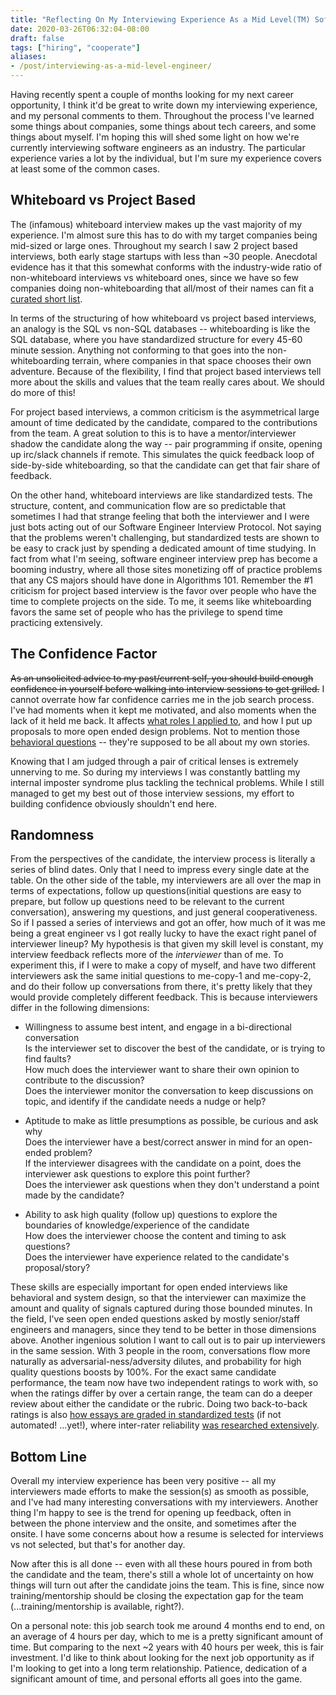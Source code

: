 ```yaml
---
title: "Reflecting On My Interviewing Experience As a Mid Level(TM) Software Engineer"
date: 2020-03-26T06:32:04-08:00
draft: false
tags: ["hiring", "cooperate"]
aliases:
- /post/interviewing-as-a-mid-level-engineer/
---
```


Having recently spent a couple of months looking for my next career opportunity, I think it'd be great to write down my interviewing experience, and my personal comments to them. Throughout the process I've learned some things about companies, some things about tech careers, and some things about myself. I'm hoping this will shed some light on how we're currently interviewing software engineers as an industry. The particular experience varies a lot by the individual, but I'm sure my experience covers at least some of the common cases.

## Whiteboard vs Project Based

The (infamous) whiteboard interview makes up the vast majority of my experience. I'm almost sure this has to do with my target companies being mid-sized or large ones. Throughout my search I saw 2 project based interviews, both early stage startups with less than ~30 people. Anecdotal evidence has it that this somewhat conforms with the industry-wide ratio of non-whiteboard interviews vs whiteboard ones, since we have so few companies doing non-whiteboarding that all/most of their names can fit a [curated short list](https://github.com/poteto/hiring-without-whiteboards).

In terms of the structuring of how whiteboard vs project based interviews, an analogy is the SQL vs non-SQL databases -- whiteboarding is like the SQL database, where you have standardized structure for every 45-60 minute session. Anything not conforming to that goes into the non-whiteboarding terrain, where companies in that space chooses their own adventure. Because of the flexibility, I find that project based interviews tell more about the skills and values that the team really cares about. We should do more of this!

For project based interviews, a common criticism is the asymmetrical large amount of time dedicated by the candidate, compared to the contributions from the team. A great solution to this is to have a mentor/interviewer shadow the candidate along the way -- pair programming if onsite, opening up irc/slack channels if remote. This simulates the quick feedback loop of side-by-side whiteboarding, so that the candidate can get that fair share of feedback.

On the other hand, whiteboard interviews are like standardized tests. The structure, content, and communication flow are so predictable that sometimes I had that strange feeling that both the interviewer and I were just bots acting out of our Software Engineer Interview Protocol. Not saying that the problems weren't challenging, but standardized tests are shown to be easy to crack just by spending a dedicated amount of time studying. In fact from what I'm seeing, software engineer interview prep has become a booming industry, where all those sites monetizing off of practice problems that any CS majors should have done in Algorithms 101. Remember the #1 criticism for project based interview is the favor over people who have the time to complete projects on the side. To me, it seems like whiteboarding favors the same set of people who has the privilege to spend time practicing extensively.

## The Confidence Factor

~~As an unsolicited advice to my past/current self, you should build enough confidence in yourself before walking into interview sessions to get grilled.~~ I cannot overrate how far confidence carries me in the job search process. I've had moments when it kept me motivated, and also moments when the lack of it held me back. It affects [what roles I applied to](https://business.linkedin.com/talent-solutions/blog/diversity/2019/how-women-find-jobs-gender-report), and how I put up proposals to more open ended design problems. Not to mention those [behavioral questions](https://www.youtube.com/watch?v=PJKYqLP6MRE) -- they're supposed to be all about my own stories.

Knowing that I am judged through a pair of critical lenses is extremely unnerving to me. So during my interviews I was constantly battling my internal imposter syndrome plus tackling the technical problems. While I still managed to get my best out of those interview sessions, my effort to building confidence obviously shouldn't end here.

## Randomness

From the perspectives of the candidate, the interview process is literally a series of blind dates. Only that I need to impress every single date at the table. On the other side of the table, my interviewers are all over the map in terms of expectations, follow up questions(initial questions are easy to prepare, but follow up questions need to be relevant to the current conversation), answering my questions, and just general cooperativeness. So if I passed a series of interviews and got an offer, how much of it was me being a great engineer vs I got really lucky to have the exact right panel of interviewer lineup? My hypothesis is that given my skill level is constant, my interview feedback reflects more of the _interviewer_ than of me. To experiment this, if I were to make a copy of myself, and have two different interviewers ask the same initial questions to me-copy-1 and me-copy-2, and do their follow up conversations from there, it's pretty likely that they would provide completely different feedback. This is because interviewers differ in the following dimensions:

- Willingness to assume best intent, and engage in a bi-directional conversation  
Is the interviewer set to discover the best of the candidate, or is trying to find faults?  
How much does the interviewer want to share their own opinion to contribute to the discussion?  
Does the interviewer monitor the conversation to keep discussions on topic, and identify if the candidate needs a nudge or help?  

- Aptitude to make as little presumptions as possible, be curious and ask why  
Does the interviewer have a best/correct answer in mind for an open-ended problem?  
If the interviewer disagrees with the candidate on a point, does the interviewer ask questions to explore this point further?  
Does the interviewer ask questions when they don't understand a point made by the candidate?

- Ability to ask high quality (follow up) questions to explore the boundaries of knowledge/experience of the candidate  
How does the interviewer choose the content and timing to ask questions?  
Does the interviewer have experience related to the candidate's proposal/story?

These skills are especially important for open ended interviews like behavioral and system design, so that the interviewer can maximize the amount and quality of signals captured during those bounded minutes. In the field, I've seen open ended questions asked by mostly senior/staff engineers and managers, since they tend to be better in those dimensions above. Another ingenious solution I want to call out is to pair up interviewers in the same session. With 3 people in the room, conversations flow more naturally as adversarial-ness/adversity dilutes, and probability for high quality questions boosts by 100%. For the exact same candidate performance, the team now have two independent ratings to work with, so when the ratings differ by over a certain range, the team can do a deeper review about either the candidate or the rubric. Doing two back-to-back ratings is also [how essays are graded in standardized tests](https://www.tandfonline.com/doi/abs/10.1207/s15434311laq0202_2?journalCode=hlaq20) (if not automated! ...yet!), where inter-rater reliability [was researched extensively](https://scholar.google.com/scholar?hl=en&as_sdt=0%2C48&q=score+essays+interrater+reliability++-automated&btnG=).

## Bottom Line

Overall my interview experience has been very positive -- all my interviewers made efforts to make the session(s) as smooth as possible, and I've had many interesting conversations with my interviewers. Another thing I'm happy to see is the trend for opening up feedback, often in between the phone interview and the onsite, and sometimes after the onsite. I have some concerns about how a resume is selected for interviews vs not selected, but that's for another day.

Now after this is all done -- even with all these hours poured in from both the candidate and the team, there's still a whole lot of uncertainty on how things will turn out after the candidate joins the team. This is fine, since now training/mentorship should be closing the expectation gap for the team (...training/mentorship is available, right?).

On a personal note: this job search took me around 4 months end to end, on an average of 4 hours per day, which to me is a pretty significant amount of time. But comparing to the next ~2 years with 40 hours per week, this is fair investment. I'd like to think about looking for the next job opportunity as if I'm looking to get into a long term relationship. Patience, dedication of a significant amount of time, and personal efforts all goes into the game.
